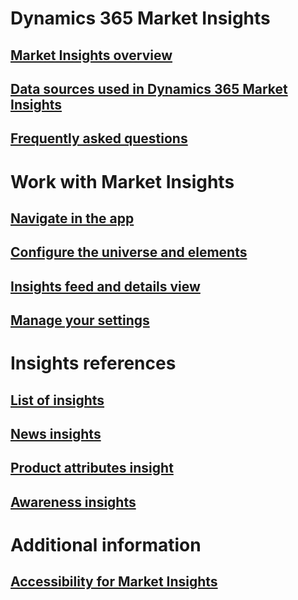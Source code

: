 # Dynamics 365 Market Insights
## [Market Insights overview](market-insights-overview.md)
## [Data sources used in Dynamics 365 Market Insights](about-data.md)
## [Frequently asked questions](faq.md)
# Work with Market Insights
## [Navigate in the app](navigation.md)
## [Configure the universe and elements](universe.md)
## [Insights feed and details view](insights-feed.md)
## [Manage your settings](settings.md)
# Insights references
## [List of insights](available-insights.md)
## [News insights](news-events-insights.md)
## [Product attributes insight](product-insights.md)
## [Awareness insights](awareness-insights.md)
# Additional information
## [Accessibility for Market Insights](accessibility.md)
